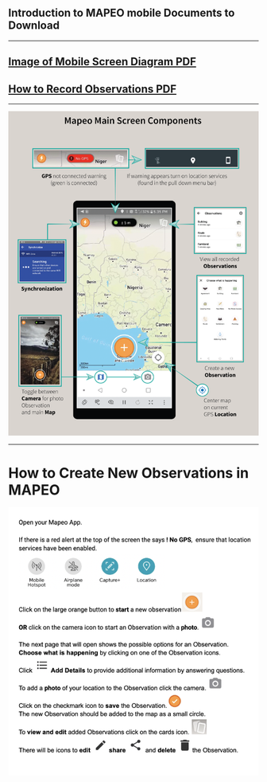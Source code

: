 ## Introduction to MAPEO mobile Documents to Download

---

## [Image of Mobile Screen Diagram PDF](docsPDF/AdamawaPDF.pdf)

## [How to Record Observations PDF](docsPDF/recordObservations.pdf)

---

![Mobile Diagram](images/Adam.png)

---

# How to Create New Observations in MAPEO 
![figure1.1.1.png](images/IntroTextAi.png)